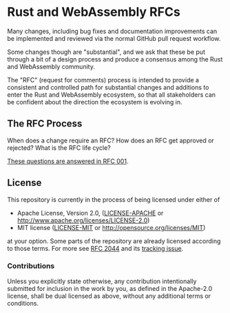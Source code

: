# Rust and WebAssembly RFCs
[Rust RFCs]: #rust-rfcs

Many changes, including bug fixes and documentation improvements can be
implemented and reviewed via the normal GitHub pull request workflow.

Some changes though are "substantial", and we ask that these be put through a
bit of a design process and produce a consensus among the Rust and WebAssembly
community.

The "RFC" (request for comments) process is intended to provide a consistent and
controlled path for substantial changes and additions to enter the Rust and
WebAssembly ecosystem, so that all stakeholders can be confident about the
direction the ecosystem is evolving in.

## The RFC Process

When does a change require an RFC? How does an RFC get approved or rejected?
What is the RFC life cycle?

[These questions are answered in RFC 001][rfc-001].

[rfc-001]: https://rustwasm.github.io/rfcs/001-the-rfc-process.html

## License
[License]: #license

This repository is currently in the process of being licensed under either of

* Apache License, Version 2.0, ([LICENSE-APACHE](LICENSE-APACHE) or
  http://www.apache.org/licenses/LICENSE-2.0)
* MIT license ([LICENSE-MIT](LICENSE-MIT) or http://opensource.org/licenses/MIT)

at your option. Some parts of the repository are already licensed according to
those terms. For more see [RFC
2044](https://github.com/rust-lang/rfcs/pull/2044) and its [tracking
issue](https://github.com/rust-lang/rust/issues/43461).

### Contributions

Unless you explicitly state otherwise, any contribution intentionally submitted
for inclusion in the work by you, as defined in the Apache-2.0 license, shall be
dual licensed as above, without any additional terms or conditions.
